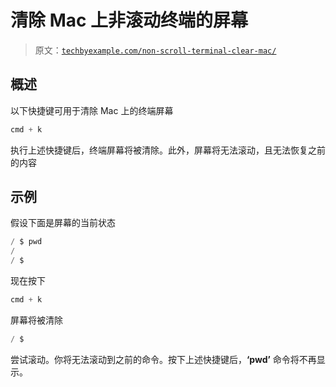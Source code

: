 # 清除 Mac 上非滚动终端的屏幕

> 原文：[`techbyexample.com/non-scroll-terminal-clear-mac/`](https://techbyexample.com/non-scroll-terminal-clear-mac/)

## **概述**

以下快捷键可用于清除 Mac 上的终端屏幕

```go
cmd + k 
```

执行上述快捷键后，终端屏幕将被清除。此外，屏幕将无法滚动，且无法恢复之前的内容

## **示例**

假设下面是屏幕的当前状态

```go
/ $ pwd
/
/ $ 
```

现在按下

```go
cmd + k 
```

屏幕将被清除

```go
/ $
```

尝试滚动。你将无法滚动到之前的命令。按下上述快捷键后，**‘pwd’** 命令将不再显示。
